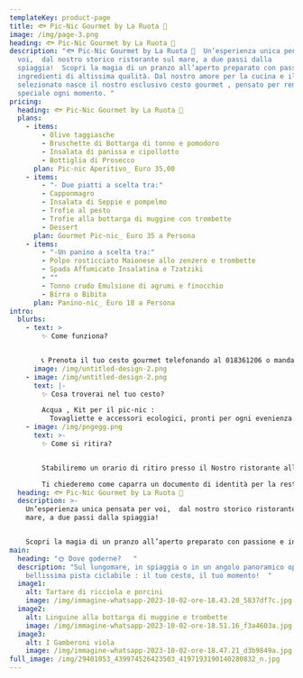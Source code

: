 ```yaml
---
templateKey: product-page
title: 🐟 Pic-Nic Gourmet by La Ruota 🦞
image: /img/page-3.png
heading: 🐟 Pic-Nic Gourmet by La Ruota 🦞
description: "🐟 Pic-Nic Gourmet by La Ruota 🦞  Un’esperienza unica pensata per
  voi,  dal nostro storico ristorante sul mare, a due passi dalla
  spiaggia!  Scopri la magia di un pranzo all’aperto preparato con passione e
  ingredienti di altissima qualità. Dal nostro amore per la cucina e il pesce
  selezionato nasce il nostro esclusivo cesto gourmet , pensato per rendere
  speciale ogni momento. "
pricing:
  heading: 🐟 Pic-Nic Gourmet by La Ruota 🦞
  plans:
    - items:
        - Olive taggiasche
        - Bruschette di Bottarga di tonno e pomodoro
        - Insalata di panissa e cipollotto
        - Bottiglia di Prosecco
      plan: Pic-nic Aperitivo_ Euro 35,00
    - items:
        - "- Due piatti a scelta tra:"
        - Capponmagro
        - Insalata di Seppie e pompelmo
        - Trofie al pesto
        - Trofie alla bottarga di muggine con trombette
        - Dessert
      plan: Gourmet Pic-nic_ Euro 35 a Persona
    - items:
        - "-Un panino a scelta tra:"
        - Polpo rosticciato Maionese allo zenzero e trombette
        - Spada Affumicato Insalatina e Tzatziki
        - ""
        - Tonno crudo Emulsione di agrumi e finocchio
        - Birra o Bibita
      plan: Panino-nic_ Euro 18 a Persona
intro:
  blurbs:
    - text: >
        ✨ Come funziona?


        📞 Prenota il tuo cesto gourmet telefonando al 018361206 o mandando un Whatsapp entro 24 ore dal ritiro
      image: /img/untitled-design-2.png
    - image: /img/untitled-design-2.png
      text: |-
        ✨ Cosa troverai nel tuo cesto?  

        A﻿cqua , Kit per il pic-nic : 
          Tovagliette e accessori ecologici, pronti per ogni evenienza.
    - image: /img/pngegg.png
      text: >-
        ✨ Come si ritira?


        S﻿tabiliremo un orario di ritiro presso il Nostro ristorante alla prenotazione,

        T﻿i chiederemo come caparra un documento di identità per la restituzione del cestino in vimini o lo zaino,E﻿ffettui il pagamento e goditi l'esperienza!
  heading: 🐟 Pic-Nic Gourmet by La Ruota 🦞
  description: >-
    Un’esperienza unica pensata per voi,  dal nostro storico ristorante sul
    mare, a due passi dalla spiaggia!


    Scopri la magia di un pranzo all’aperto preparato con passione e ingredienti di altissima qualità. Dal nostro amore per la cucina e il pesce selezionato nasce il nostro esclusivo cesto gourmet , pensato per rendere speciale ogni momento.
main:
  heading: "🌞 Dove goderne?   "
  description: "Sul lungomare, in spiaggia o in un angolo panoramico oppure sulla
    bellissima pista ciclabile : il tuo cesto, il tuo momento!  "
  image1:
    alt: Tartare di ricciola e porcini
    image: /img/immagine-whatsapp-2023-10-02-ore-18.43.20_5837df7c.jpg
  image2:
    alt: Linguine alla bottarga di muggine e trombette
    image: /img/immagine-whatsapp-2023-10-02-ore-18.51.16_f3a4603a.jpg
  image3:
    alt: I Gamberoni viola
    image: /img/immagine-whatsapp-2023-10-02-ore-18.47.21_d3b9849a.jpg
full_image: /img/29401053_439974526423503_4197193190140280832_n.jpg
---
```

